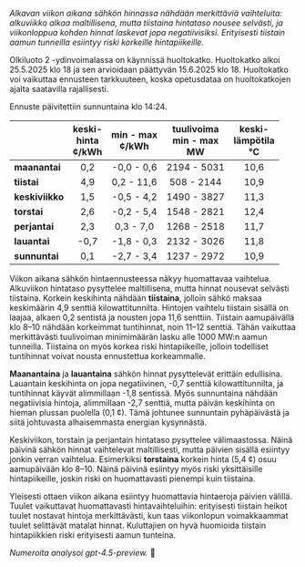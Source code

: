 *Alkavan viikon aikana sähkön hinnassa nähdään merkittäviä vaihteluita: alkuviikko alkaa maltillisena, mutta tiistaina hintataso nousee selvästi, ja viikonloppua kohden hinnat laskevat jopa negatiivisiksi. Erityisesti tiistain aamun tunneilla esiintyy riski korkeille hintapiikeille.*

Olkiluoto 2 -ydinvoimalassa on käynnissä huoltokatko. Huoltokatko alkoi 25.5.2025 klo 18 ja sen arvioidaan päättyvän 15.6.2025 klo 18. Huoltokatko voi vaikuttaa ennusteen tarkkuuteen, koska opetusdataa on huoltokatkojen ajalta saatavilla rajallisesti.

Ennuste päivitettiin sunnuntaina klo 14:24.

|            | keski-<br>hinta<br>¢/kWh | min - max<br>¢/kWh | tuulivoima<br>min - max<br>MW | keski-<br>lämpötila<br>°C |
|:-----------|:------------------------:|:------------------:|:----------------------------:|:-------------------------:|
| **maanantai**  |           0,2            |    -0,0 - 0,6      |        2194 - 5031          |           10,6            |
| **tiistai**    |           4,9            |    0,2 - 11,6      |         508 - 2144          |           10,9            |
| **keskiviikko**|           1,5            |    -0,5 - 4,2      |        1490 - 3827          |           11,3            |
| **torstai**    |           2,6            |    -0,2 - 5,4      |        1548 - 2821          |           12,4            |
| **perjantai**  |           2,3            |     0,3 - 7,0      |        1268 - 2518          |           11,7            |
| **lauantai**   |          -0,7            |    -1,8 - 0,3      |        2132 - 3026          |           11,8            |
| **sunnuntai**  |           0,1            |    -2,7 - 3,4      |        1237 - 2972          |           10,9            |

Viikon aikana sähkön hintaennusteessa näkyy huomattavaa vaihtelua. Alkuviikon hintataso pysyttelee maltillisena, mutta hinnat nousevat selvästi tiistaina. Korkein keskihinta nähdään **tiistaina**, jolloin sähkö maksaa keskimäärin 4,9 senttiä kilowattitunnilta. Hintojen vaihtelu tiistain sisällä on laajaa, alkaen 0,2 sentistä ja nousten jopa 11,6 senttiin. Tiistain aamupäivällä klo 8–10 nähdään korkeimmat tuntihinnat, noin 11–12 senttiä. Tähän vaikuttaa merkittävästi tuulivoiman minimimäärän lasku alle 1000 MW:n aamun tunneilla. Tiistaina on myös korkea riski hintapiikeille, jolloin todelliset tuntihinnat voivat nousta ennustettua korkeammalle.

**Maanantaina** ja **lauantaina** sähkön hinnat pysyttelevät erittäin edullisina. Lauantain keskihinta on jopa negatiivinen, -0,7 senttiä kilowattitunnilta, ja tuntihinnat käyvät alimmillaan -1,8 sentissä. Myös sunnuntaina nähdään negatiivisia hintoja, alimmillaan -2,7 senttiä, mutta päivän keskihinta on hieman plussan puolella (0,1 ¢). Tämä johtunee sunnuntain pyhäpäivästä ja siitä johtuvasta alhaisemmasta energian kysynnästä.

Keskiviikon, torstain ja perjantain hintataso pysyttelee välimaastossa. Näinä päivinä sähkön hinnat vaihtelevat maltillisesti, mutta päivien sisällä esiintyy jonkin verran vaihtelua. Esimerkiksi **torstaina** korkein hinta (5,4 ¢) osuu aamupäivään klo 8–10. Näinä päivinä esiintyy myös riski yksittäisille hintapiikeille, joskin riski on huomattavasti pienempi kuin tiistaina.

Yleisesti ottaen viikon aikana esiintyy huomattavia hintaeroja päivien välillä. Tuulet vaikuttavat huomattavasti hintavaihteluihin: erityisesti tiistain heikot tuulet nostavat hintoja merkittävästi, kun taas viikonlopun voimakkaammat tuulet selittävät matalat hinnat. Kuluttajien on hyvä huomioida tiistain hintapiikkien riski erityisesti aamun tunteina.

*Numeroita analysoi gpt-4.5-preview.* 🍃
